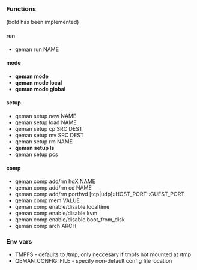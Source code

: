 
### Functions

(bold has been implemented)

#### run

- qeman run NAME

#### mode

- **qeman mode**
- **qeman mode local**
- **qeman mode global**

#### setup

- qeman setup new NAME
- qeman setup load NAME
- qeman setup cp SRC DEST
- qeman setup mv SRC DEST
- qeman setup rm NAME
- **qeman setup ls**
- qeman setup pcs

#### comp

- qeman comp add/rm hdX NAME
- qeman comp add/rm cd NAME
- qeman comp add/rm portfwd [tcp|udp]::HOST_PORT-:GUEST_PORT
- qeman comp mem VALUE
- qeman comp enable/disable localtime
- qeman comp enable/disable kvm
- qeman comp enable/disable boot_from_disk
- qeman comp arch ARCH

### Env vars

- TMPFS - defaults to /tmp, only neccesary if tmpfs not mounted at /tmp
- QEMAN_CONFIG_FILE - specify non-default config file location
